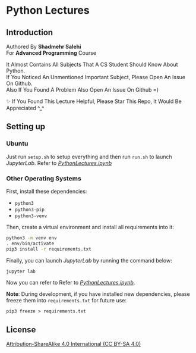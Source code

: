 # Python Lectures

## Introduction

Authored By **Shadmehr Salehi**
<br>
For **Advanced Programming** Course

It Almost Contains All Subjects That A CS Student Should Know About Python.
<br>
If You Noticed An Unmentioned Important Subject, Please Open An Issue On Github.
<br>
Also If You Found A Problem Also Open An Issue On Github =)

✨ If You Found This Lecture Helpful, Please Star This Repo, It Would Be Appreciated ^_^

## Setting up

### Ubuntu

Just run `setup.sh` to setup everything and then run `run.sh` to launch *JupyterLab*. Refer to [*PythonLectures.ipynb*](/PythonLectures.ipynb)

### Other Operating Systems

First, install these dependencies:

- `python3`
- `python3-pip`
- `python3-venv`

Then, create a virtual environment and install all requirements into it:

```bash
python3 -m venv env
. env/bin/activate
pip3 install -r requirements.txt
```

Finally, you can launch *JupyterLab* by running the command below:

```bash
jupyter lab
```

Now you can refer to Refer to [*PythonLectures.ipynb*](/PythonLectures.ipynb).

**Note**: During development, if you have installed new dependencies, please freeze them into `requirements.txt` for future use:

```shell
pip3 freeze > requirements.txt
```

## License

[Attribution-ShareAlike 4.0 International (CC BY-SA 4.0)](/LICENSE)